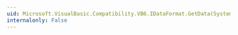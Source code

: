 ```yaml
---
uid: Microsoft.VisualBasic.Compatibility.VB6.IDataFormat.GetData(System.Int32,System.IntPtr,System.Object@,System.Int32@,System.Object)
internalonly: False
---
```

